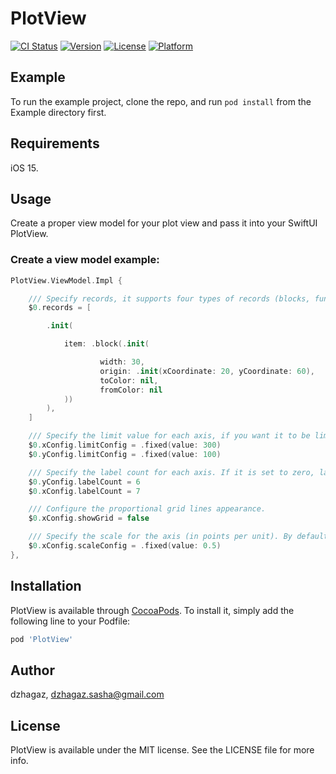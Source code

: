 # PlotView

[![CI Status](https://img.shields.io/travis/dzhagaz/PlotView.svg?style=flat)](https://travis-ci.org/dzhagaz/PlotView)
[![Version](https://img.shields.io/cocoapods/v/PlotView.svg?style=flat)](https://cocoapods.org/pods/PlotView)
[![License](https://img.shields.io/cocoapods/l/PlotView.svg?style=flat)](https://cocoapods.org/pods/PlotView)
[![Platform](https://img.shields.io/cocoapods/p/PlotView.svg?style=flat)](https://cocoapods.org/pods/PlotView)

## Example

To run the example project, clone the repo, and run `pod install` from the Example directory first.

## Requirements

iOS 15.

## Usage

Create a proper view model for your plot view and pass it into your SwiftUI PlotView.

### Create a view model example:

```swift
PlotView.ViewModel.Impl {

    /// Specify records, it supports four types of records (blocks, functions, points, and grids).
    $0.records = [

        .init(

            item: .block(.init(

                    width: 30,
                    origin: .init(xCoordinate: 20, yCoordinate: 60),
                    toColor: nil,
                    fromColor: nil
            ))
        ),
    ]

    /// Specify the limit value for each axis, if you want it to be limited to a specific value. By default, the view is adjusted to fit its records.
    $0.xConfig.limitConfig = .fixed(value: 300)
    $0.yConfig.limitConfig = .fixed(value: 100)

    /// Specify the label count for each axis. If it is set to zero, labels are hidden, and graph content is adjusted.
    $0.yConfig.labelCount = 6
    $0.xConfig.labelCount = 7

    /// Configure the proportional grid lines appearance.
    $0.xConfig.showGrid = false

    /// Specify the scale for the axis (in points per unit). By default, it is calculated automatically, and the axis is not scrollable.
    $0.xConfig.scaleConfig = .fixed(value: 0.5)
},
```

## Installation

PlotView is available through [CocoaPods](https://cocoapods.org). To install
it, simply add the following line to your Podfile:

```ruby
pod 'PlotView'
```

## Author

dzhagaz, dzhagaz.sasha@gmail.com

## License

PlotView is available under the MIT license. See the LICENSE file for more info.
